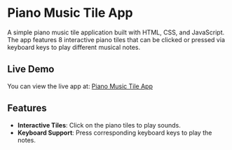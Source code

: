 # Piano Music Tile App

A simple piano music tile application built with HTML, CSS, and JavaScript. The app features 8 interactive piano tiles that can be clicked or pressed via keyboard keys to play different musical notes.

## Live Demo

You can view the live app at: [Piano Music Tile App](https://ayush182002.github.io/PianoMusic/)

## Features

- **Interactive Tiles**: Click on the piano tiles to play sounds.
- **Keyboard Support**: Press corresponding keyboard keys to play the notes.
  

